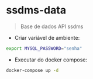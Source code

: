 # ssdms-data

> Base de dados API ssdms

- Criar variável de ambiente:

```bash
export MYSQL_PASSWORD="senha"
```

- Executar do docker compose:

```bash
docker-compose up -d
```

